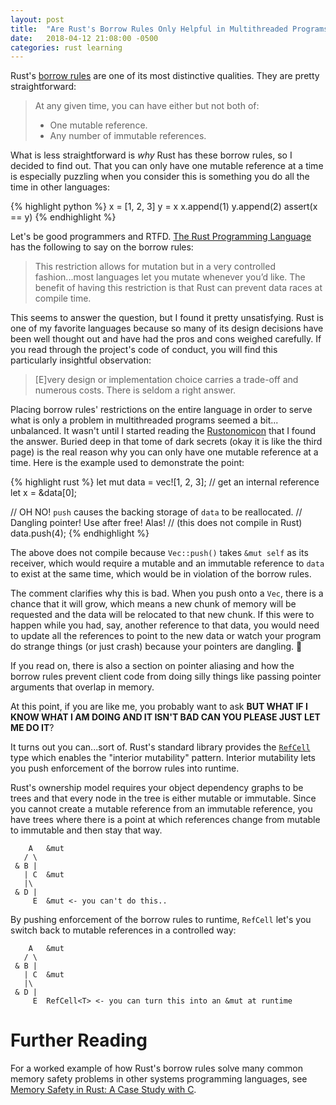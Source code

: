 ```yaml
---
layout: post
title:  "Are Rust's Borrow Rules Only Helpful in Multithreaded Programs?"
date:   2018-04-12 21:08:00 -0500
categories: rust learning
---
```


Rust's [borrow rules][borrow-rules] are one of its most distinctive qualities.
They are pretty straightforward:

> At any given time, you can have either but not both of:
> * One mutable reference.
> * Any number of immutable references.

What is less straightforward is _why_ Rust has these borrow rules, so I decided
to find out. That you can only have one mutable reference at a time is
especially puzzling when you consider this is something you do all the time in
other languages:

{% highlight python %}
x = [1, 2, 3]
y = x
x.append(1)
y.append(2)
assert(x == y)
{% endhighlight %}

Let's be good programmers and RTFD. [The Rust Programming
Language][data-race-answer] has the following to say on the borrow rules:

> This restriction allows for mutation but in a very controlled fashion...most
> languages let you mutate whenever you’d like. The benefit of having this
> restriction is that Rust can prevent data races at compile time.

This seems to answer the question, but I found it pretty unsatisfying. Rust is
one of my favorite languages because so many of its design decisions have been
well thought out and have had the pros and cons weighed carefully. If you read
through the project's code of conduct, you will find this particularly
insightful observation:

> [E]very design or implementation choice carries a trade-off and numerous
> costs. There is seldom a right answer.

Placing borrow rules' restrictions on the entire language in order to serve
what is only a problem in multithreaded programs seemed a bit... unbalanced. It
wasn't until I started reading the [Rustonomicon][nom-answer] that I found the
answer. Buried deep in that tome of dark secrets (okay it is like the third
page) is the real reason why you can only have one mutable reference at a time.
Here is the example used to demonstrate the point:

{% highlight rust %}
let mut data = vec![1, 2, 3];
// get an internal reference
let x = &data[0];

// OH NO! `push` causes the backing storage of `data` to be reallocated.
// Dangling pointer! Use after free! Alas!
// (this does not compile in Rust)
data.push(4);
{% endhighlight %}

The above does not compile because `Vec::push()` takes `&mut self` as its
receiver, which would require a mutable and an immutable reference to `data` to
exist at the same time, which would be in violation of the borrow rules.

The comment clarifies why this is bad. When you push onto a `Vec`, there is a
chance that it will grow, which means a new chunk of memory will be requested
and the data will be relocated to that new chunk. If this were to happen while
you had, say, another reference to that data, you would need to update all the
references to point to the new data or watch your program do strange things
(or just crash) because your pointers are dangling. 🤯

If you read on, there is also a section on pointer aliasing and how the borrow
rules prevent client code from doing silly things like passing pointer
arguments that overlap in memory.

At this point, if you are like me, you probably want to ask **BUT WHAT IF I
KNOW WHAT I AM DOING AND IT ISN'T BAD CAN YOU PLEASE JUST LET ME DO IT**?

It turns out you can...sort of. Rust's standard library provides the
[`RefCell`][refcell] type which enables the "interior mutability" pattern.
Interior mutability lets you push enforcement of the borrow rules into runtime.

Rust's ownership model requires your object dependency graphs to be trees and
that every node in the tree is either mutable or immutable. Since you cannot
create a mutable reference from an immutable reference, you have trees where
there is a point at which references change from mutable to immutable and then
stay that way.

        A   &mut
       / \
     & B |
       | C  &mut
       |\
     & D |
         E  &mut <- you can't do this..

By pushing enforcement of the borrow rules to runtime, `RefCell` let's you
switch back to mutable references in a controlled way:

        A   &mut
       / \
     & B |
       | C  &mut
       |\
     & D |
         E  RefCell<T> <- you can turn this into an &mut at runtime

# Further Reading

For a worked example of how Rust's borrow rules solve many common memory safety
problems in other systems programming languages, see [Memory Safety in Rust: A
Case Study with C][case-study].

[borrow-rules]: https://doc.rust-lang.org/book/second-edition/ch04-02-references-and-borrowing.html#mutable-references
[data-race-answer]: https://doc.rust-lang.org/book/second-edition/ch04-02-references-and-borrowing.html#the-rules-of-references
[nom-answer]: https://doc.rust-lang.org/nomicon/ownership.html
[refcell]: https://doc.rust-lang.org/std/cell/struct.RefCell.html
[case-study]: http://willcrichton.net/notes/rust-memory-safety/
